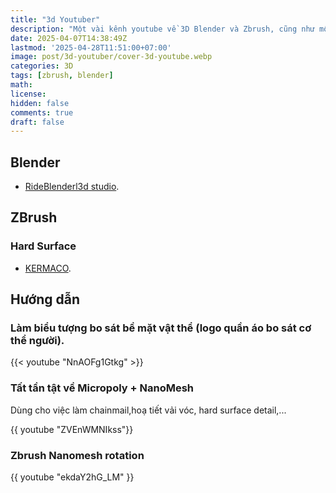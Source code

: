 ```yaml
---
title: "3d Youtuber"
description: "Một vài kênh youtube về 3D Blender và Zbrush, cũng như một vài hướng dẫn"
date: 2025-04-07T14:38:49Z
lastmod: '2025-04-28T11:51:00+07:00'
image: post/3d-youtuber/cover-3d-youtube.webp
categories: 3D
tags: [zbrush, blender]
math: 
license: 
hidden: false
comments: true
draft: false
---
```

## Blender

- [RideBlenderl3d studio](https://www.youtube.com/@TutupBotol3d).

## ZBrush

### Hard Surface

- [KERMACO](https://www.youtube.com/user/kermaco).

## Hướng dẫn

### Làm biểu tượng bo sát bề mặt vật thể (logo quần áo bo sát cơ thể người).

{{< youtube "NnAOFg1Gtkg" >}}

### Tất tần tật về Micropoly + NanoMesh

Dùng cho việc làm chainmail,hoạ tiết vải vóc, hard surface detail,...

{{ youtube "ZVEnWMNIkss"}}

### Zbrush Nanomesh rotation

{{ youtube "ekdaY2hG_LM" }}
